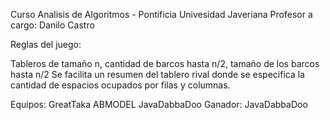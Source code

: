 Curso Analisis de Algoritmos - Pontificia Univesidad Javeriana
Profesor a cargo: Danilo Castro

Reglas del juego:

Tableros de tamaño n, cantidad de barcos hasta n/2, tamaño de los barcos hasta n/2
Se facilita un resumen del tablero rival donde se especifica la cantidad de espacios ocupados por filas y columnas.

Equipos:
GreatTaka
ABMODEL
JavaDabbaDoo
Ganador:
JavaDabbaDoo